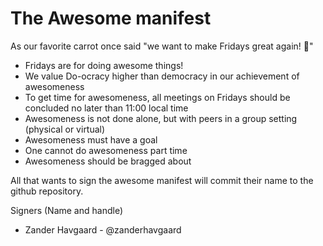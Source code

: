 # The Awesome manifest

As our favorite carrot once said "we want to make Fridays great again! :carrot:"

* Fridays are for doing awesome things!
* We value Do-ocracy higher than democracy in our achievement of awesomeness
* To get time for awesomeness, all meetings on Fridays should be concluded no later than 11:00 local time
* Awesomeness is not done alone, but with peers in a group setting (physical or virtual)
* Awesomeness must have a goal
* One cannot do awesomeness part time
* Awesomeness should be bragged about

All that wants to sign the awesome manifest will commit their name to the github repository.


Signers (Name and handle)
* Zander Havgaard - @zanderhavgaard
